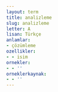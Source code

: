 ```yaml
---
layout: term
title: analizleme
slug: analizleme
letter: A
lisan: Türkçe
anlamlar:
- çözümleme
ozellikler:
- - isim
ornekler:
- - ''
orneklerkaynak:
- - ''
---
```

